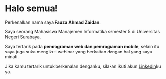 # Halo semua! 

Perkenalkan nama saya **Fauza Ahmad Zaidan**.<br>

Saya seorang Mahasiswa Manajemen Informatika semester 5 di Universitas Negeri Surabaya.<br>

Saya tertarik pada **pemrograman web dan pemrograman mobile**, selain itu saya juga suka mengikuti webinar yang berkaitan dengan hal yang saya minati.<br>

Jika kamu tertarik untuk berkenalan denganku, silakan ikuti akun [Linkedin](https://www.linkedin.com/in/fauza-ahmad-zaidan-3a4aa0308/)ku ya.

